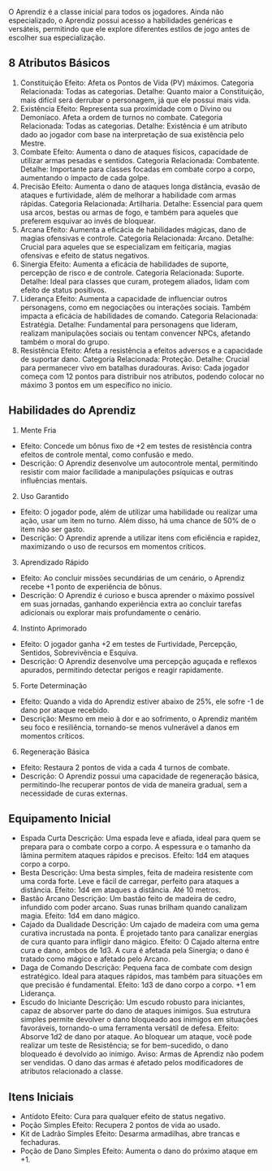 O Aprendiz é a classe inicial para todos os jogadores. Ainda não especializado, o Aprendiz possui acesso a habilidades genéricas e versáteis, permitindo que ele explore diferentes estilos de jogo antes de escolher sua especialização.
## 8 Atributos Básicos
1. Constituição
	Efeito: Afeta os Pontos de Vida (PV) máximos.
	Categoria Relacionada: Todas as categorias.
	Detalhe: Quanto maior a Constituição, mais difícil será derrubar o personagem, já que ele possui mais vida.
2. Existência
	Efeito: Representa sua proximidade com o Divino ou Demoníaco. Afeta a ordem de turnos no combate.
	Categoria Relacionada: Todas as categorias.
	Detalhe: Existência é um atributo dado ao jogador com base na interpretação de sua existência pelo Mestre.
3. Combate
	Efeito: Aumenta o dano de ataques físicos, capacidade de utilizar armas pesadas e sentidos.
	Categoria Relacionada: Combatente.
	Detalhe: Importante para classes focadas em combate corpo a corpo, aumentando o impacto de cada golpe.
4. Precisão
	Efeito: Aumenta o dano de ataques longa distância, evasão de ataques e furtividade, além de melhorar a habilidade com armas rápidas.
	Categoria Relacionada: Artilharia.
	Detalhe: Essencial para quem usa arcos, bestas ou armas de fogo, e também para aqueles que preferem esquivar ao invés de bloquear.
5. Arcana
	Efeito: Aumenta a eficácia de habilidades mágicas, dano de magias ofensivas e controle.
	Categoria Relacionada: Arcano.
	Detalhe: Crucial para aqueles que se especializam em feitiçaria, magias ofensivas e efeito de status negativos.
6. Sinergia
	Efeito: Aumenta a eficácia de habilidades de suporte, percepção de risco e de controle.
	Categoria Relacionada: Suporte.
	Detalhe: Ideal para classes que curam, protegem aliados, lidam com efeito de status positivos.
7. Liderança
	Efeito: Aumenta a capacidade de influenciar outros personagens, como em negociações ou interações sociais. Também impacta a eficácia de habilidades de comando.
	Categoria Relacionada: Estratégia.
	Detalhe: Fundamental para personagens que lideram, realizam manipulações sociais ou tentam convencer NPCs, afetando também o moral do grupo.
8. Resistência
	Efeito: Afeta a resistência a efeitos adversos e a capacidade de suportar dano.
	Categoria Relacionada: Proteção.
	Detalhe: Crucial para permanecer vivo em batalhas duradouras.
Aviso: Cada jogador começa com 12 pontos para distribuir nos atributos, podendo colocar no máximo 3 pontos em um específico no inicio. 

## Habilidades do Aprendiz
1. Mente Fria
- Efeito: Concede um bônus fixo de +2 em testes de resistência contra efeitos de controle mental, como confusão e medo.
- Descrição: O Aprendiz desenvolve um autocontrole mental, permitindo resistir com maior facilidade a manipulações psíquicas e outras influências mentais.
2. Uso Garantido
- Efeito: O jogador pode, além de utilizar uma habilidade ou realizar uma ação, usar um item no turno. Além disso, há uma chance de 50% de o item não ser gasto.
- Descrição: O Aprendiz aprende a utilizar itens com eficiência e rapidez, maximizando o uso de recursos em momentos críticos.
3. Aprendizado Rápido
- Efeito: Ao concluir missões secundárias de um cenário, o Aprendiz recebe +1 ponto de experiência de bônus.
- Descrição: O Aprendiz é curioso e busca aprender o máximo possível em suas jornadas, ganhando experiência extra ao concluir tarefas adicionais ou explorar mais profundamente o cenário.
4. Instinto Aprimorado
- Efeito: O jogador ganha +2 em testes de Furtividade, Percepção, Sentidos, Sobrevivência e Esquiva.
- Descrição: O Aprendiz desenvolve uma percepção aguçada e reflexos apurados, permitindo detectar perigos e reagir rapidamente.
5. Forte Determinação
- Efeito: Quando a vida do Aprendiz estiver abaixo de 25%, ele sofre -1 de dano por ataque recebido.
- Descrição: Mesmo em meio à dor e ao sofrimento, o Aprendiz mantém seu foco e resiliência, tornando-se menos vulnerável a danos em momentos críticos.
6. Regeneração Básica
- Efeito: Restaura 2 pontos de vida a cada 4 turnos de combate.
- Descrição: O Aprendiz possui uma capacidade de regeneração básica, permitindo-lhe recuperar pontos de vida de maneira gradual, sem a necessidade de curas externas.

## Equipamento Inicial
- Espada Curta
	Descrição: Uma espada leve e afiada, ideal para quem se prepara para o combate corpo a corpo. A espessura e o tamanho da lâmina permitem ataques rápidos e precisos.
	Efeito: 1d4 em ataques corpo a corpo.
- Besta
	Descrição: Uma besta simples, feita de madeira resistente com uma corda forte. Leve e fácil de carregar, perfeito para ataques a distância.
	Efeito: 1d4 em ataques a distância. Até 10 metros.
- Bastão Arcano
	Descrição: Um bastão feito de madeira de cedro, infundido com poder arcano. Suas runas brilham quando canalizam magia.
	Efeito: 1d4 em dano mágico.
- Cajado da Dualidade
	Descrição: Um cajado de madeira com uma gema curativa incrustada na ponta. É projetado tanto para canalizar energias de cura quanto para infligir dano mágico.
	Efeito: O Cajado alterna entre cura e dano, ambos de 1d3. A cura é afetada pela Sinergia; o dano é tratado como mágico e afetado pelo Arcano.
- Daga de Comando
	Descrição: Pequena faca de combate com design estratégico. Ideal para ataques rápidos, mas também para situações em que precisão é fundamental.
	Efeito: 1d3 de dano corpo a corpo. +1 em Liderança.
- Escudo do Iniciante
	Descrição: Um escudo robusto para iniciantes, capaz de absorver parte do dano de ataques inimigos. Sua estrutura simples permite devolver o dano bloqueado aos inimigos em situações favoráveis, tornando-o uma ferramenta versátil de defesa.
	Efeito: Absorve 1d2 de dano por ataque. Ao bloquear um ataque, você pode realizar um teste de Resistência; se for bem-sucedido, o dano bloqueado é devolvido ao inimigo.
Aviso: Armas de Aprendiz não podem ser vendidas. O dano das armas é afetado pelos modificadores de atributos relacionado a classe.
## Itens Iniciais
- Antídoto
	Efeito: Cura para qualquer efeito de status negativo.
- Poção Simples
	Efeito: Recupera 2 pontos de vida ao usado.
- Kit de Ladrão Simples
	Efeito: Desarma armadilhas, abre trancas e fechaduras.
- Poção de Dano Simples
	Efeito: Aumenta o dano do próximo ataque em +1.
